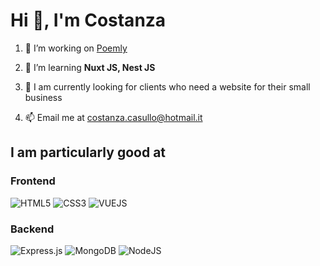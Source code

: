 # Hi 👋, I'm Costanza

1. 🔭 I’m working on [Poemly](https://github.com/costikid/poemly)

2. 🌱 I’m learning **Nuxt JS, Nest JS**

3. 💬 I am currently looking for clients who need a website for their small business

4. 📫 Email me at costanza.casullo@hotmail.it

## I am particularly good at

### Frontend

![HTML5](https://img.shields.io/badge/html5-%23E34F26.svg?style=for-the-badge&logo=html5&logoColor=white) ![CSS3](https://img.shields.io/badge/css3-%231572B6.svg?style=for-the-badge&logo=css3&logoColor=white) ![VUEJS](https://img.shields.io/badge/Vue.js-35495E?style=for-the-badge&logo=vuedotjs&logoColor=4FC08D)

### Backend

![Express.js](https://img.shields.io/badge/express.js-%23404d59.svg?style=for-the-badge&logo=express&logoColor=%2361DAFB) ![MongoDB](https://img.shields.io/badge/MongoDB-%234ea94b.svg?style=for-the-badge&logo=mongodb&logoColor=white) ![NodeJS](https://img.shields.io/badge/node.js-6DA55F?style=for-the-badge&logo=node.js&logoColor=white)
